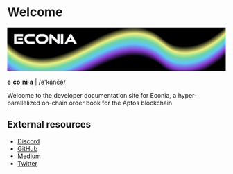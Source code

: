 # Welcome

![](../../.assets/readme-banner.png)

**e·co·ni·a** | /ə'känēə/

Welcome to the developer documentation site for Econia, a hyper-parallelized on-chain order book for the Aptos blockchain

## External resources
* [Discord](https://discord.com/invite/Z7gXcMgX8A)
* [GitHub](github.com/econia-labs/econia)
* [Medium](medium.com/econialabs)
* [Twitter](twitter.com/econialabs)